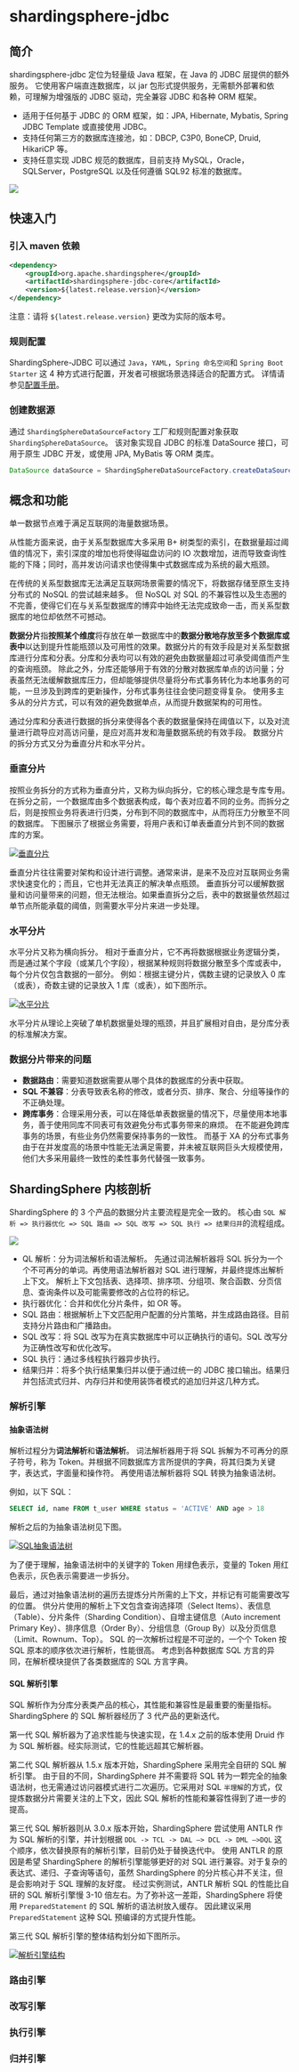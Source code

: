 # shardingsphere-jdbc

## 简介

shardingsphere-jdbc 定位为轻量级 Java 框架，在 Java 的 JDBC 层提供的额外服务。 它使用客户端直连数据库，以 jar 包形式提供服务，无需额外部署和依赖，可理解为增强版的 JDBC 驱动，完全兼容 JDBC 和各种 ORM 框架。

- 适用于任何基于 JDBC 的 ORM 框架，如：JPA, Hibernate, Mybatis, Spring JDBC Template 或直接使用 JDBC。
- 支持任何第三方的数据库连接池，如：DBCP, C3P0, BoneCP, Druid, HikariCP 等。
- 支持任意实现 JDBC 规范的数据库，目前支持 MySQL，Oracle，SQLServer，PostgreSQL 以及任何遵循 SQL92 标准的数据库。

![](https://raw.githubusercontent.com/dunwu/images/dev/snap/20201008151213.png)

## 快速入门

### 引入 maven 依赖

```xml
<dependency>
    <groupId>org.apache.shardingsphere</groupId>
    <artifactId>shardingsphere-jdbc-core</artifactId>
    <version>${latest.release.version}</version>
</dependency>
```

注意：请将 `${latest.release.version}` 更改为实际的版本号。

### 规则配置

ShardingSphere-JDBC 可以通过 `Java`，`YAML`，`Spring 命名空间`和 `Spring Boot Starter` 这 4 种方式进行配置，开发者可根据场景选择适合的配置方式。 详情请参见[配置手册](https://shardingsphere.apache.org/document/current/cn/user-manual/shardingsphere-jdbc/configuration/)。

### 创建数据源

通过 `ShardingSphereDataSourceFactory` 工厂和规则配置对象获取 `ShardingSphereDataSource`。 该对象实现自 JDBC 的标准 DataSource 接口，可用于原生 JDBC 开发，或使用 JPA, MyBatis 等 ORM 类库。

```java
DataSource dataSource = ShardingSphereDataSourceFactory.createDataSource(dataSourceMap, configurations, properties);
```

## 概念和功能

单一数据节点难于满足互联网的海量数据场景。

从性能方面来说，由于关系型数据库大多采用 B+ 树类型的索引，在数据量超过阈值的情况下，索引深度的增加也将使得磁盘访问的 IO 次数增加，进而导致查询性能的下降；同时，高并发访问请求也使得集中式数据库成为系统的最大瓶颈。

在传统的关系型数据库无法满足互联网场景需要的情况下，将数据存储至原生支持分布式的 NoSQL 的尝试越来越多。 但 NoSQL 对 SQL 的不兼容性以及生态圈的不完善，使得它们在与关系型数据库的博弈中始终无法完成致命一击，而关系型数据库的地位却依然不可撼动。

**数据分片**指**按照某个维度**将存放在单一数据库中的**数据分散地存放至多个数据库或表中**以达到提升性能瓶颈以及可用性的效果。数据分片的有效手段是对关系型数据库进行分库和分表。分库和分表均可以有效的避免由数据量超过可承受阈值而产生的查询瓶颈。 除此之外，分库还能够用于有效的分散对数据库单点的访问量；分表虽然无法缓解数据库压力，但却能够提供尽量将分布式事务转化为本地事务的可能，一旦涉及到跨库的更新操作，分布式事务往往会使问题变得复杂。 使用多主多从的分片方式，可以有效的避免数据单点，从而提升数据架构的可用性。

通过分库和分表进行数据的拆分来使得各个表的数据量保持在阈值以下，以及对流量进行疏导应对高访问量，是应对高并发和海量数据系统的有效手段。 数据分片的拆分方式又分为垂直分片和水平分片。

### 垂直分片

按照业务拆分的方式称为垂直分片，又称为纵向拆分，它的核心理念是专库专用。 在拆分之前，一个数据库由多个数据表构成，每个表对应着不同的业务。而拆分之后，则是按照业务将表进行归类，分布到不同的数据库中，从而将压力分散至不同的数据库。 下图展示了根据业务需要，将用户表和订单表垂直分片到不同的数据库的方案。

[![垂直分片](https://shardingsphere.apache.org/document/current/img/sharding/vertical_sharding.png)](https://shardingsphere.apache.org/document/current/img/sharding/vertical_sharding.png)

垂直分片往往需要对架构和设计进行调整。通常来讲，是来不及应对互联网业务需求快速变化的；而且，它也并无法真正的解决单点瓶颈。 垂直拆分可以缓解数据量和访问量带来的问题，但无法根治。如果垂直拆分之后，表中的数据量依然超过单节点所能承载的阈值，则需要水平分片来进一步处理。

### 水平分片

水平分片又称为横向拆分。 相对于垂直分片，它不再将数据根据业务逻辑分类，而是通过某个字段（或某几个字段），根据某种规则将数据分散至多个库或表中，每个分片仅包含数据的一部分。 例如：根据主键分片，偶数主键的记录放入 0 库（或表），奇数主键的记录放入 1 库（或表），如下图所示。

[![水平分片](https://shardingsphere.apache.org/document/current/img/sharding/horizontal_sharding.png)](https://shardingsphere.apache.org/document/current/img/sharding/horizontal_sharding.png)

水平分片从理论上突破了单机数据量处理的瓶颈，并且扩展相对自由，是分库分表的标准解决方案。

### 数据分片带来的问题

- **数据路由**：需要知道数据需要从哪个具体的数据库的分表中获取。
- **SQL 不兼容**：分表导致表名称的修改，或者分页、排序、聚合、分组等操作的不正确处理。
- **跨库事务**：合理采用分表，可以在降低单表数据量的情况下，尽量使用本地事务，善于使用同库不同表可有效避免分布式事务带来的麻烦。 在不能避免跨库事务的场景，有些业务仍然需要保持事务的一致性。 而基于 XA 的分布式事务由于在并发度高的场景中性能无法满足需要，并未被互联网巨头大规模使用，他们大多采用最终一致性的柔性事务代替强一致事务。

## ShardingSphere 内核剖析

ShardingSphere 的 3 个产品的数据分片主要流程是完全一致的。 核心由 `SQL 解析 => 执行器优化 => SQL 路由 => SQL 改写 => SQL 执行 => 结果归并`的流程组成。

![](https://raw.githubusercontent.com/dunwu/images/dev/snap/20201008153551.png)

- QL 解析：分为词法解析和语法解析。 先通过词法解析器将 SQL 拆分为一个个不可再分的单词。再使用语法解析器对 SQL 进行理解，并最终提炼出解析上下文。 解析上下文包括表、选择项、排序项、分组项、聚合函数、分页信息、查询条件以及可能需要修改的占位符的标记。
- 执行器优化：合并和优化分片条件，如 OR 等。
- SQL 路由：根据解析上下文匹配用户配置的分片策略，并生成路由路径。目前支持分片路由和广播路由。
- SQL 改写：将 SQL 改写为在真实数据库中可以正确执行的语句。SQL 改写分为正确性改写和优化改写。
- SQL 执行：通过多线程执行器异步执行。
- 结果归并：将多个执行结果集归并以便于通过统一的 JDBC 接口输出。结果归并包括流式归并、内存归并和使用装饰者模式的追加归并这几种方式。

### 解析引擎

#### 抽象语法树

解析过程分为**词法解析**和**语法解析**。 词法解析器用于将 SQL 拆解为不可再分的原子符号，称为 Token。并根据不同数据库方言所提供的字典，将其归类为关键字，表达式，字面量和操作符。 再使用语法解析器将 SQL 转换为抽象语法树。

例如，以下 SQL：

```sql
SELECT id, name FROM t_user WHERE status = 'ACTIVE' AND age > 18
```

解析之后的为抽象语法树见下图。

[![SQL抽象语法树](https://shardingsphere.apache.org/document/current/img/sharding/sql_ast.png)](https://shardingsphere.apache.org/document/current/img/sharding/sql_ast.png)

为了便于理解，抽象语法树中的关键字的 Token 用绿色表示，变量的 Token 用红色表示，灰色表示需要进一步拆分。

最后，通过对抽象语法树的遍历去提炼分片所需的上下文，并标记有可能需要改写的位置。 供分片使用的解析上下文包含查询选择项（Select Items）、表信息（Table）、分片条件（Sharding Condition）、自增主键信息（Auto increment Primary Key）、排序信息（Order By）、分组信息（Group By）以及分页信息（Limit、Rownum、Top）。 SQL 的一次解析过程是不可逆的，一个个 Token 按 SQL 原本的顺序依次进行解析，性能很高。 考虑到各种数据库 SQL 方言的异同，在解析模块提供了各类数据库的 SQL 方言字典。

#### SQL 解析引擎

SQL 解析作为分库分表类产品的核心，其性能和兼容性是最重要的衡量指标。 ShardingSphere 的 SQL 解析器经历了 3 代产品的更新迭代。

第一代 SQL 解析器为了追求性能与快速实现，在 1.4.x 之前的版本使用 Druid 作为 SQL 解析器。经实际测试，它的性能远超其它解析器。

第二代 SQL 解析器从 1.5.x 版本开始，ShardingSphere 采用完全自研的 SQL 解析引擎。 由于目的不同，ShardingSphere 并不需要将 SQL 转为一颗完全的抽象语法树，也无需通过访问器模式进行二次遍历。它采用对 SQL `半理解`的方式，仅提炼数据分片需要关注的上下文，因此 SQL 解析的性能和兼容性得到了进一步的提高。

第三代 SQL 解析器则从 3.0.x 版本开始，ShardingSphere 尝试使用 ANTLR 作为 SQL 解析的引擎，并计划根据 `DDL -> TCL -> DAL –> DCL -> DML –>DQL` 这个顺序，依次替换原有的解析引擎，目前仍处于替换迭代中。 使用 ANTLR 的原因是希望 ShardingSphere 的解析引擎能够更好的对 SQL 进行兼容。对于复杂的表达式、递归、子查询等语句，虽然 ShardingSphere 的分片核心并不关注，但是会影响对于 SQL 理解的友好度。 经过实例测试，ANTLR 解析 SQL 的性能比自研的 SQL 解析引擎慢 3-10 倍左右。为了弥补这一差距，ShardingSphere 将使用 `PreparedStatement` 的 SQL 解析的语法树放入缓存。 因此建议采用 `PreparedStatement` 这种 SQL 预编译的方式提升性能。

第三代 SQL 解析引擎的整体结构划分如下图所示。

[![解析引擎结构](https://shardingsphere.apache.org/document/current/img/sharding/parsing_architecture_cn.png)](https://shardingsphere.apache.org/document/current/img/sharding/parsing_architecture_cn.png)

### 路由引擎

### 改写引擎

### 执行引擎

### 归并引擎